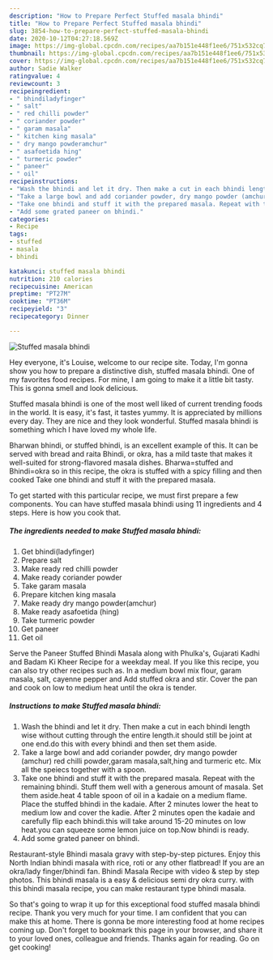 ```yaml
---
description: "How to Prepare Perfect Stuffed masala bhindi"
title: "How to Prepare Perfect Stuffed masala bhindi"
slug: 3854-how-to-prepare-perfect-stuffed-masala-bhindi
date: 2020-10-12T04:27:18.569Z
image: https://img-global.cpcdn.com/recipes/aa7b151e448f1ee6/751x532cq70/stuffed-masala-bhindi-recipe-main-photo.jpg
thumbnail: https://img-global.cpcdn.com/recipes/aa7b151e448f1ee6/751x532cq70/stuffed-masala-bhindi-recipe-main-photo.jpg
cover: https://img-global.cpcdn.com/recipes/aa7b151e448f1ee6/751x532cq70/stuffed-masala-bhindi-recipe-main-photo.jpg
author: Sadie Walker
ratingvalue: 4
reviewcount: 3
recipeingredient:
- " bhindiladyfinger"
- " salt"
- " red chilli powder"
- " coriander powder"
- " garam masala"
- " kitchen king masala"
- " dry mango powderamchur"
- " asafoetida hing"
- " turmeric powder"
- " paneer"
- " oil"
recipeinstructions:
- "Wash the bhindi and let it dry. Then make a cut in each bhindi length wise without cutting through the entire length.it should still be joint at one end.do this with every bhindi and then set them aside."
- "Take a large bowl and add coriander powder, dry mango powder (amchur) red chilli powder,garam masala,salt,hing and turmeric etc. Mix all the speiecs together with a spoon."
- "Take one bhindi and stuff it with the prepared masala. Repeat with the remaining bhindi. Stuff them well with a generous amount of masala. Set them aside.heat 4 table spoon of oil in a kadaie on a medium flame. Place the stuffed bhindi in the kadaie. After 2 minutes lower the heat to medium low and cover the kadie. After 2 minutes open the kadaie and carefully flip each bhindi.this will take around 15-20 minutes on low heat.you can squeeze some lemon juice on top.Now bhindi is ready."
- "Add some grated paneer on bhindi."
categories:
- Recipe
tags:
- stuffed
- masala
- bhindi

katakunci: stuffed masala bhindi 
nutrition: 210 calories
recipecuisine: American
preptime: "PT27M"
cooktime: "PT36M"
recipeyield: "3"
recipecategory: Dinner

---
```



![Stuffed masala bhindi](https://img-global.cpcdn.com/recipes/aa7b151e448f1ee6/751x532cq70/stuffed-masala-bhindi-recipe-main-photo.jpg)

Hey everyone, it's Louise, welcome to our recipe site. Today, I'm gonna show you how to prepare a distinctive dish, stuffed masala bhindi. One of my favorites food recipes. For mine, I am going to make it a little bit tasty. This is gonna smell and look delicious.

Stuffed masala bhindi is one of the most well liked of current trending foods in the world. It is easy, it's fast, it tastes yummy. It is appreciated by millions every day. They are nice and they look wonderful. Stuffed masala bhindi is something which I have loved my whole life.

Bharwan bhindi, or stuffed bhindi, is an excellent example of this. It can be served with bread and raita Bhindi, or okra, has a mild taste that makes it well-suited for strong-flavored masala dishes. Bharwa=stuffed and Bhindi=okra so in this recipe, the okra is stuffed with a spicy filling and then cooked Take one bhindi and stuff it with the prepared masala.


To get started with this particular recipe, we must first prepare a few components. You can have stuffed masala bhindi using 11 ingredients and 4 steps. Here is how you cook that.

<!--inarticleads1-->

##### The ingredients needed to make Stuffed masala bhindi:

1. Get  bhindi(ladyfinger)
1. Prepare  salt
1. Make ready  red chilli powder
1. Make ready  coriander powder
1. Take  garam masala
1. Prepare  kitchen king masala
1. Make ready  dry mango powder(amchur)
1. Make ready  asafoetida (hing)
1. Take  turmeric powder
1. Get  paneer
1. Get  oil


Serve the Paneer Stuffed Bhindi Masala along with Phulka&#39;s, Gujarati Kadhi and Badam Ki Kheer Recipe for a weekday meal. If you like this recipe, you can also try other recipes such as. In a medium bowl mix flour, garam masala, salt, cayenne pepper and Add stuffed okra and stir. Cover the pan and cook on low to medium heat until the okra is tender. 

<!--inarticleads2-->

##### Instructions to make Stuffed masala bhindi:

1. Wash the bhindi and let it dry. Then make a cut in each bhindi length wise without cutting through the entire length.it should still be joint at one end.do this with every bhindi and then set them aside.
1. Take a large bowl and add coriander powder, dry mango powder (amchur) red chilli powder,garam masala,salt,hing and turmeric etc. Mix all the speiecs together with a spoon.
1. Take one bhindi and stuff it with the prepared masala. Repeat with the remaining bhindi. Stuff them well with a generous amount of masala. Set them aside.heat 4 table spoon of oil in a kadaie on a medium flame. Place the stuffed bhindi in the kadaie. After 2 minutes lower the heat to medium low and cover the kadie. After 2 minutes open the kadaie and carefully flip each bhindi.this will take around 15-20 minutes on low heat.you can squeeze some lemon juice on top.Now bhindi is ready.
1. Add some grated paneer on bhindi.


Restaurant-style Bhindi masala gravy with step-by-step pictures. Enjoy this North Indian bhindi masala with rice, roti or any other flatbread! If you are an okra/lady finger/bhindi fan. Bhindi Masala Recipe with video &amp; step by step photos. This bhindi masala is a easy &amp; delicious semi dry okra curry. with this bhindi masala recipe, you can make restaurant type bhindi masala. 

So that's going to wrap it up for this exceptional food stuffed masala bhindi recipe. Thank you very much for your time. I am confident that you can make this at home. There is gonna be more interesting food at home recipes coming up. Don't forget to bookmark this page in your browser, and share it to your loved ones, colleague and friends. Thanks again for reading. Go on get cooking!
